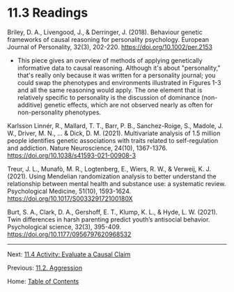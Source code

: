 # 11.3 Readings

Briley, D. A., Livengood, J., & Derringer, J. (2018). Behaviour genetic frameworks of causal reasoning for personality psychology. European Journal of Personality, 32(3), 202-220. https://doi.org/10.1002/per.2153
- This piece gives an overview of methods of applying genetically informative data to causal reasoning. Although it's about "personality," that's really only because it was written for a personality journal; you could swap the phenotypes and environments illustrated in Figures 1-3 and all the same reasoning would apply. The one element that is relatively specific to personality is the discussion of dominance (non-additive) genetic effects, which are not observed nearly as often for non-personality phenotypes.

Karlsson Linnér, R., Mallard, T. T., Barr, P. B., Sanchez-Roige, S., Madole, J. W., Driver, M. N., ... & Dick, D. M. (2021). Multivariate analysis of 1.5 million people identifies genetic associations with traits related to self-regulation and addiction. Nature Neuroscience, 24(10), 1367-1376. https://doi.org/10.1038/s41593-021-00908-3

Treur, J. L., Munafò, M. R., Logtenberg, E., Wiers, R. W., & Verweij, K. J. (2021). Using Mendelian randomization analysis to better understand the relationship between mental health and substance use: a systematic review. Psychological Medicine, 51(10), 1593-1624. https://doi.org/10.1017/S003329172100180X

Burt, S. A., Clark, D. A., Gershoff, E. T., Klump, K. L., & Hyde, L. W. (2021). Twin differences in harsh parenting predict youth’s antisocial behavior. Psychological science, 32(3), 395-409. https://doi.org/10.1177/0956797620968532

--------

Next: [11.4 Activity: Evaluate a Causal Claim](11.4_activity_evaluate_a_causal_claim.md)

Previous: [11.2. Aggression](11.2_aggression.md)

Home: [Table of Contents](../README.md)
